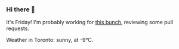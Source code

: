 ### Hi there :wave:

It's Friday! I'm probably working for [this bunch](https://github.com/kohofinancial), reviewing some pull requests.

Weather in Toronto: sunny, at -9°C.

